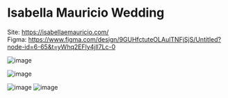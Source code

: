 # Isabella Mauricio Wedding

Site: https://isabellaemauricio.com/
</br>
Figma: https://www.figma.com/design/9GUHfctuteOLAulTNFjSjS/Untitled?node-id=6-65&t=yWhq2EFly4jll7Lc-0

![image](https://github.com/user-attachments/assets/d40c7a87-22bb-4742-98de-35f111bfa434)

![image](https://github.com/user-attachments/assets/af202406-7e41-4279-95a2-39bf3d4cbdeb)

![image](https://github.com/user-attachments/assets/9a0a4819-45ca-4fc0-a8ca-aff3001b3299)
![image](https://github.com/user-attachments/assets/76be630b-c331-4c3b-b48e-14a7edfe6ed0)
